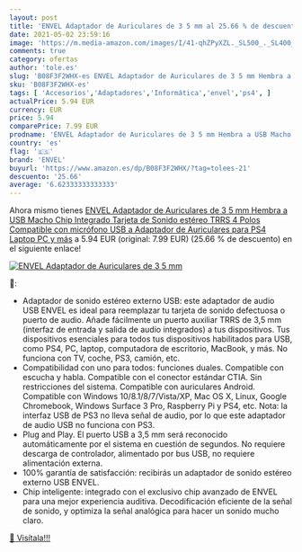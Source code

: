 ```yaml
---
layout: post
title: 'ENVEL Adaptador de Auriculares de 3 5 mm al 25.66 % de descuento'
date: 2021-05-02 23:59:16
image: 'https://m.media-amazon.com/images/I/41-qhZPyXZL._SL500_._SL400_.jpg'
comments: true
category: ofertas
author: 'tole.es'
slug: 'B08F3F2WHX-es ENVEL Adaptador de Auriculares de 3 5 mm Hembra a USB...'
sku: 'B08F3F2WHX-es'
tags: [ 'Accesorios','Adaptadores','Informática','envel','ps4', ]
actualPrice: 5.94 EUR
currency: EUR
price: 5.94
comparePrice: 7.99 EUR
prodname: 'ENVEL Adaptador de Auriculares de 3 5 mm Hembra a USB Macho  Chip Integrado Tarjeta de Sonido estéreo  TRRS 4 Polos Compatible con micrófono USB a Adaptador de Auriculares para PS4 Laptop PC y más'
country: 'es'
flag: '🇪🇸'
brand: 'ENVEL'
buyurl: 'https://www.amazon.es/dp/B08F3F2WHX/?tag=tolees-21'
descuento: '25.66'
average: '6.62333333333333'
---
```


Ahora mismo tienes [ENVEL Adaptador de Auriculares de 3 5 mm Hembra a USB Macho  Chip Integrado Tarjeta de Sonido estéreo  TRRS 4 Polos Compatible con micrófono USB a Adaptador de Auriculares para PS4 Laptop PC y más](https://www.amazon.es/dp/B08F3F2WHX/?tag=tolees-21) a 5.94 EUR (original: 7.99 EUR) (25.66 %  de descuento) en el siguiente enlace!

[![ENVEL Adaptador de Auriculares de 3 5 mm](https://m.media-amazon.com/images/I/41-qhZPyXZL._SL500_._SL400_.jpg)](https://www.amazon.es/dp/B08F3F2WHX/?tag=tolees-21)

🔎:

- Adaptador de sonido estéreo externo USB: este adaptador de audio USB ENVEL es ideal para reemplazar tu tarjeta de sonido defectuosa o puerto de audio. Añade fácilmente un puerto auxiliar TRRS de 3,5 mm (interfaz de entrada y salida de audio integrados) a tus dispositivos. Tus dispositivos esenciales para todos tus dispositivos habilitados para USB, como PS4, PC, laptop, computadora de escritorio, MacBook, y más. No funciona con TV, coche, PS3, camión, etc.
- Compatibilidad con uno para todos: funciones duales. Compatible con escucha y habla. Compatible con el conector estándar CTIA. Sin restricciones del sistema. Compatible con auriculares Android. Compatible con Windows 10/8.1/8/7/Vista/XP, Mac OS X, Linux, Google Chromebook, Windows Surface 3 Pro, Raspberry Pi y PS4, etc. Nota: la interfaz USB de PS3 no lleva señal de audio, por lo que este adaptador de audio USB no funciona con PS3.
- Plug and Play. El puerto USB a 3,5 mm será reconocido automáticamente por el sistema en cuestión de segundos. No requiere descarga de controlador, alimentado por bus USB, no requiere alimentación externa.
- 100% garantía de satisfacción: recibirás un adaptador de sonido estéreo externo USB ENVEL.
- Chip inteligente: integrado con el exclusivo chip avanzado de ENVEL para una mejor experiencia auditiva. Decodificación eficiente de la señal de sonido, y optimiza la señal analógica para hacer un sonido mucho claro.

[🛒 Visítala!!!](https://www.amazon.es/dp/B08F3F2WHX/?tag=tolees-21)
